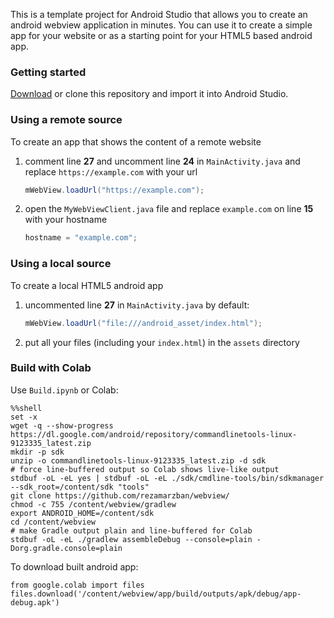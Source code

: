This is a template project for Android Studio that allows you to create an android webview application in minutes. You can use it to create a simple app for your website or as a starting point for your HTML5 based android app.

### Getting started

[Download](https://github.com/slymax/webview/archive/master.zip) or clone this repository and import it into Android Studio.

### Using a remote source

To create an app that shows the content of a remote website

1. comment line **27** and uncomment line **24** in `MainActivity.java` and replace `https://example.com` with your url

	```java
	mWebView.loadUrl("https://example.com");
	```

2. open the `MyWebViewClient.java` file and replace `example.com` on line **15** with your hostname

	```java
	hostname = "example.com";
	```

### Using a local source 

To create a local HTML5 android app

1. uncommented line **27** in `MainActivity.java` by default:

	```java
	mWebView.loadUrl("file:///android_asset/index.html");
	```

2. put all your files (including your `index.html`) in the `assets` directory

### Build with Colab

Use `Build.ipynb` or Colab:

```
%%shell
set -x
wget -q --show-progress https://dl.google.com/android/repository/commandlinetools-linux-9123335_latest.zip
mkdir -p sdk
unzip -o commandlinetools-linux-9123335_latest.zip -d sdk
# force line-buffered output so Colab shows live-like output
stdbuf -oL -eL yes | stdbuf -oL -eL ./sdk/cmdline-tools/bin/sdkmanager --sdk_root=/content/sdk "tools"
git clone https://github.com/rezamarzban/webview/
chmod -c 755 /content/webview/gradlew
export ANDROID_HOME=/content/sdk
cd /content/webview
# make Gradle output plain and line-buffered for Colab
stdbuf -oL -eL ./gradlew assembleDebug --console=plain -Dorg.gradle.console=plain
```

To download built android app:

```
from google.colab import files
files.download('/content/webview/app/build/outputs/apk/debug/app-debug.apk')
```
